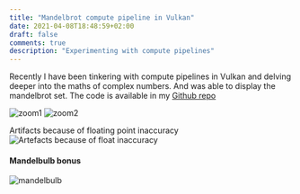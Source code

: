 ```yaml
---
title: "Mandelbrot compute pipeline in Vulkan"
date: 2021-04-08T18:48:59+02:00
draft: false
comments: true
description: "Experimenting with compute pipelines"
---
```


Recently I have been tinkering with compute pipelines in Vulkan and delving deeper into the maths of complex numbers. And was able to display the mandelbrot set. The code is available in my [Github repo](https://github.com/angelocarly/VulkanEngine)

![zoom1](images/zoom.png)
![zoom2](images/zoom2.png)

Artifacts because of floating point inaccuracy
![Artefacts because of float inaccuracy](images/zoom3.png)

#### Mandelbulb bonus
![mandelbulb](images/mandelbulb.png)
